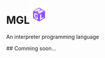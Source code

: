<h1>MGL<img src="logo.png" alt="MGL-Logo" width="50" height="50" top="50"/></h1>
<p>An interpreter programming language</p>
## Comming soon...
